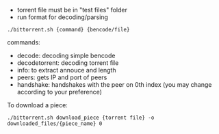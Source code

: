 - torrent file must be in "test files" folder
- run format for decoding/parsing
``` 
./bittorrent.sh {command} {bencode/file}
```
commands: 

- decode: decoding simple bencode
- decodetorrent: decoding torrent file
- info: to extract annouce and length
- peers: gets IP and port of peers
- handshake: handshakes with the peer on 0th index (you may change according to your preference)

To download a piece:

```
./bittorrent.sh download_piece {torrent file} -o downloaded_files/{piece_name} 0
```